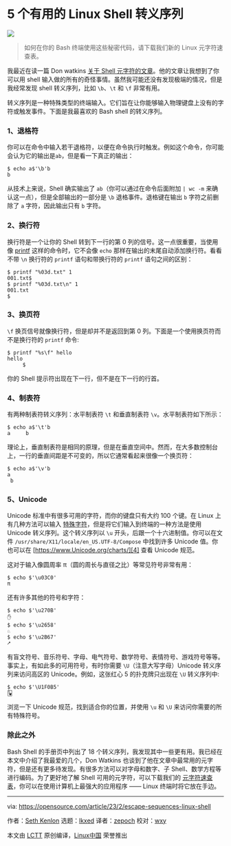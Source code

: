[#]: subject: "5 escape sequences for your Linux shell"
[#]: via: "https://opensource.com/article/23/2/escape-sequences-linux-shell"
[#]: author: "Seth Kenlon https://opensource.com/users/seth"
[#]: collector: "lkxed"
[#]: translator: "zepoch"
[#]: reviewer: "wxy"
[#]: publisher: "wxy"
[#]: url: "https://linux.cn/article-15598-1.html"

5 个有用的 Linux Shell 转义序列
======

![][0]

> 如何在你的 Bash 终端使用这些秘密代码，请下载我们新的 Linux 元字符速查表。

我最近在读一篇  Don watkins [关于 Shell 元字符的文章][1]。他的文章让我想到了你可以用 shell 输入做的所有的奇怪事情。虽然我可能还没有发现极端的情况，但是我经常发现 shell 转义序列，比如 `\b`、`\t` 和 `\f` 非常有用。

转义序列是一种特殊类型的终端输入。它们旨在让你能够输入物理键盘上没有的字符或触发事件。下面是我最喜欢的 Bash shell 的转义序列。

### 1、退格符

你可以在命令中输入若干退格符，以便在命令执行时触发。例如这个命令，你可能会认为它的输出是`ab`，但是看一下真正的输出：

```
$ echo a$'\b'b
b
```

从技术上来说，Shell 确实输出了 `ab`（你可以通过在命令后面附加 `| wc -m` 来确认这一点），但是全部输出的一部分是 `\b` 退格事件。退格键在输出 `b` 字符之前删除了 `a` 字符，因此输出只有 `b` 字符。

### 2、换行符

换行符是一个让你的 Shell 转到下一行的第 0 列的信号。这一点很重要，当使用像 [printf][2] 这样的命令时，它不会像 `echo` 那样在输出的末尾自动添加换行符。看看不带 `\n` 换行符的 `printf` 语句和带换行符的 `printf` 语句之间的区别：

```
$ printf "%03d.txt" 1
001.txt$
$ printf "%03d.txt\n" 1
001.txt
$
```

### 3、换页符

`\f` 换页信号就像换行符，但是却并不是返回到第 0 列。下面是一个使用换页符而不是换行符的 `printf` 命令:

```
$ printf "%s\f" hello
hello
     $
```

你的 Shell 提示符出现在下一行，但不是在下一行的行首。

### 4、制表符

有两种制表符转义序列：水平制表符 `\t` 和垂直制表符 `\v`。水平制表符如下所示：

```
$ echo a$'\t'b
a     b
```

理论上，垂直制表符是相同的原理，但是在垂直空间中。然而，在大多数控制台上，一行的垂直间距是不可变的，所以它通常看起来很像一个换页符：

```
$ echo a$'\v'b
a
 b
```

### 5、Unicode

Unicode 标准中有很多可用的字符，而你的键盘只有大约 100 个键。在 Linux 上有几种方法可以输入 [特殊字符][3]，但是将它们输入到终端的一种方法是使用 Unicode 转义序列。这个转义序列以 `\u` 开头，后跟一个十六进制值。你可以在文件 `/usr/share/X11/locale/en_US.UTF-8/Compose` 中找到许多 Unicode 值。你也可以在 [https://www.Unicode.org/charts/][4] 查看 Unicode 规范。

这对于输入像圆周率 π（圆的周长与直径之比）等常见符号非常有用：

```
$ echo $'\u03C0'
π
```

还有许多其他的符号和字符：

```
$ echo $'\u270B'
✋
$ echo $'\u2658'
♘
$ echo $'\u2B67'
⭧
```

有盲文符号、音乐符号、字母、电气符号、数学符号、表情符号、游戏符号等等。事实上，有如此多的可用符号，有时你需要 `\U`（注意大写字母）Unicode 转义序列来访问高区的 Unicode。例如，这张红心 5 的扑克牌只出现在 `\U` 转义序列中:

```
$ echo $'\U1F0B5'
🂵
```

浏览一下 Unicode 规范，找到适合你的位置，并使用 `\u` 和 `\U` 来访问你需要的所有特殊符号。

### 除此之外

Bash Shell 的手册页中列出了 18 个转义序列，我发现其中一些更有用。我已经在本文中介绍了我最爱的几个，Don Watkins 也谈到了他在文章中最常用的元字符，但是还有更多待发现。有很多方法可以对字母和数字、子 Shell、数学方程等进行编码。为了更好地了解 Shell 可用的元字符，可以下载我们的 [元字符速查表][5]，你可以在使用计算机上最强大的应用程序 —— Linux 终端时将它放在手边。

--------------------------------------------------------------------------------

via: https://opensource.com/article/23/2/escape-sequences-linux-shell

作者：[Seth Kenlon][a]
选题：[lkxed][b]
译者：[zepoch](https://github.com/zepoch)
校对：[wxy](https://github.com/wxy)

本文由 [LCTT](https://github.com/LCTT/TranslateProject) 原创编译，[Linux中国](https://linux.cn/) 荣誉推出

[a]: https://opensource.com/users/seth
[b]: https://github.com/lkxed/
[1]: https://opensource.com/article/22/2/metacharacters-linux
[2]: https://opensource.com/article/20/8/printf
[3]: https://opensource.com/article/22/7/linux-compose-key-cheat-sheet
[4]: https://www.unicode.org/charts/
[5]: https://opensource.com/downloads/linux-metacharacters-cheat-sheet
[0]: https://img.linux.net.cn/data/attachment/album/202303/05/134703ne9559n9rmrer6ee.jpg